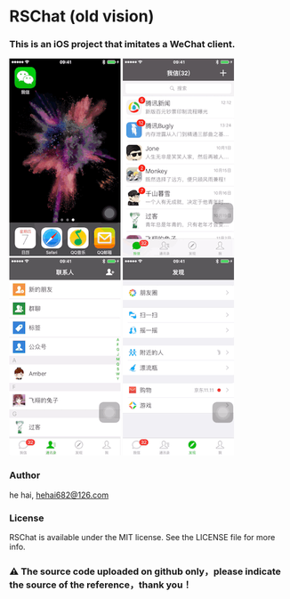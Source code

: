 
# RSChat (old vision)
### This is an iOS project that imitates a WeChat client.

![Mou icon](https://github.com/riversea2015/RSChat/blob/master/Resources/ScreenShot_Old/test_0.gif?raw=true)
![Mou icon](https://github.com/riversea2015/RSChat/blob/master/Resources/ScreenShot_Old/test_1.gif?raw=true)
![Mou icon](https://github.com/riversea2015/RSChat/blob/master/Resources/ScreenShot_Old/test_2.gif?raw=true)
![Mou icon](https://github.com/riversea2015/RSChat/blob/master/Resources/ScreenShot_Old/test_3.gif?raw=true)

### Author

he hai, hehai682@126.com

### License

RSChat is available under the MIT license. See the LICENSE file for more info.

### ⚠️ The source code uploaded on github only，please indicate the source of the reference，thank you！
